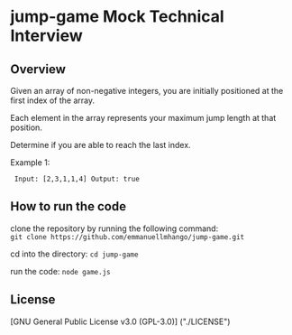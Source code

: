 # jump-game Mock Technical Interview

## Overview

Given an array of non-negative integers, you are initially positioned at the first index of the array.

Each element in the array represents your maximum jump length at that position.

Determine if you are able to reach the last index.

Example 1:

` Input: [2,3,1,1,4]
  Output: true`

## How to run the code

clone the repository by running the following command:<br />
`git clone https://github.com/emmanuellmhango/jump-game.git`

cd into the directory:
`cd jump-game`

run the code:
`node game.js`

## License

[GNU General Public License v3.0 (GPL-3.0)] ("./LICENSE")
